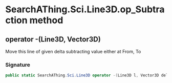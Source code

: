 # SearchAThing.Sci.Line3D.op_Subtraction method
## operator -(Line3D, Vector3D)
Move this line of given delta subtracting value either at From, To

### Signature
```csharp
public static SearchAThing.Sci.Line3D operator -(Line3D l, Vector3D delta)
```
